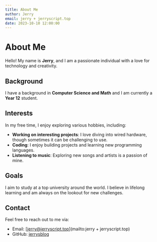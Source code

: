 ```yaml
---
title: About Me
author: Jerry
email: jerry + jerryscript.top
date: 2023-10-10 12:00:00
---
```


# About Me

Hello! My name is **Jerry**, and I am a passionate individual with a love for technology and creativity.

## Background

I have a background in **Computer Science and Math** and I am currently a **Year 12** student.

## Interests

In my free time, I enjoy exploring various hobbies, including:

- **Working on interesting projects**: I love diving into wired hardware, though sometimes it can be challenging to use.
- **Coding**: I enjoy building projects and learning new programming languages.
- **Listening to music**: Exploring new songs and artists is a passion of mine.

## Goals

I aim to study at a top university around the world. I believe in lifelong learning and am always on the lookout for new challenges.

## Contact

Feel free to reach out to me via:

- Email: [jerry@jerryscript.top](mailto:jerry + jerryscript.top)
- GitHub: [jerrysblog](https://github.com/jerrysblog)
